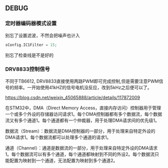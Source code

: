 ## DEBUG
### 定时器编码器模式设置
别忘了设置滤波，不然会把噪声也计入
```c
sConfig.IC1Filter = 15;
```

别忘了检查线是不是好的

### DRV8833控制信号
不同于TB6612, DRV8833直接使用两路PWM即可完成控制,但是需要注意PWM信号的频率。一开始使用41kHZ的信号电机没反应，改到5kHz之后便可以了。


https://blog.csdn.net/weixin_45065888/article/details/117872009

在STM32中，DMA（Direct Memory Access，直接内存访问）控制器用于管理一个或多个外设的存储器访问请求1。每个DMA控制器都有多个数据流，每个数据流又有多个通道1。每个通道都有一个仲裁器，用于处理DMA请求间的优先级1。

数据流（Stream）：数据流是DMA控制器的一部分，用于处理来自特定外设的DMA请求1。每个数据流都可以处理多个通道的请求1。

通道（Channel）：通道是数据流的一部分，用于处理来自特定外设的DMA请求1。每个数据流可以有多个通道，每个通道都映射到不同的外设2。每个数据流只能配置为映射到一个通道，无法配置为映射到多个通道2。